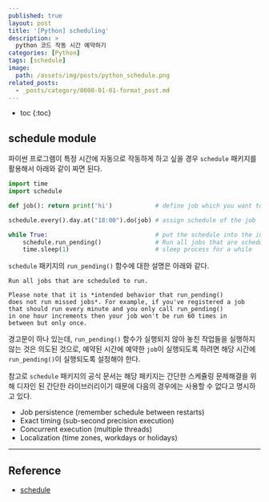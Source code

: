 ```yaml
---
published: true
layout: post
title: '[Python] scheduling'
description: >
  python 코드 작동 시간 예약하기
categories: [Python]
tags: [schedule]
image:
  path: /assets/img/posts/python_schedule.png
related_posts:
  - _posts/category/0000-01-01-format_post.md
---
```

* toc
{:toc}

## schedule module

파이썬 프로그램이 특정 시간에 자동으로 작동하게 하고 싶을 경우 `schedule` 패키지를 활용해서 아래와 같이 짜면 된다.  

```python
import time
import schedule

def job(): return print('hi')            # define job which you want to shcedule

schedule.every().day.at("18:00").do(job) # assign schedule of the job

while True:                              # put the schedule into the infinite loop
    schedule.run_pending()               # Run all jobs that are scheduled to run
    time.sleep(1)                        # sleep process for a while
```

`schedule` 패키지의 `run_pending()` 함수에 대한 설명은 아래와 같다.  

```
Run all jobs that are scheduled to run.

Please note that it is *intended behavior that run_pending()
does not run missed jobs*. For example, if you've registered a job
that should run every minute and you only call run_pending()
in one hour increments then your job won't be run 60 times in
between but only once.
```

경고문이 하나 있는데, `run_pending()` 함수가 실행되지 않아 놓친 작업들을 실행하지 않는 것은 의도된 것으로, 예약된 시간에 예약한 `job`이 실행되도록 하려면 해당 시간에 `run_pending()`이 실행되도록 설정해야 한다.  

참고로 `schedule` 패키지의 공식 문서는 해당 패키지는 간단한 스케쥴링 문제해결을 위해 디자인 된 간단한 라이브러리이기 때문에 다음의 경우에는 사용할 수 없다고 명시하고 있다.  

- Job persistence (remember schedule between restarts)
- Exact timing (sub-second precision execution)
- Concurrent execution (multiple threads)
- Localization (time zones, workdays or holidays)

---
## Reference
- [schedule](https://schedule.readthedocs.io/)